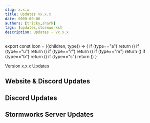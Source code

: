 ```yaml
---
slug: x.x.x
title: Updates vx.x.x
date: 0000-00-00
authors: [tricky,shark]
tags: [updates,stormworks]
description: Updates - Vx.x.x
---
```

export const Icon = ({children, type}) => {
  if (type=="a") return (<i class="fas fa-plus update-add" title="Added"></i>)
  if (type=="u") return (<i class="fas fa-arrow-up update-updated" title="Updated"></i>)
  if (type=="r") return (<i class="fas fa-minus update-removed" title="Removed"></i>)
  if (type=="m") return (<i class="fas fa-exchange-alt update-moved" title="Moved"></i>)
  if (type=="b") return (<i class="fas fa-bug update-bug" title="Bug"></i>)
  if (type=="s") return (<i class="fas fa-star update-star" title="Star"></i>)
}

Version x.x.x Updates

<!--truncate-->

## Website & Discord Updates

## Discord Updates

## Stormworks Server Updates

